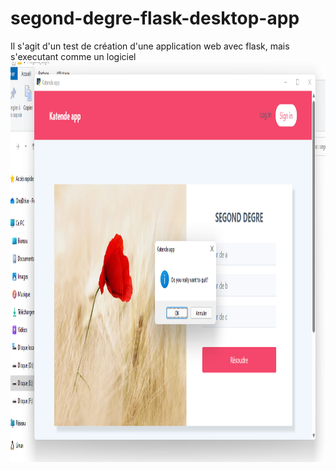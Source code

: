 # segond-degre-flask-desktop-app
Il s'agit d'un test de création d'une application web avec flask, mais s'executant comme un logiciel
<img src="flask_exe.png" width="640" height="640"/>
